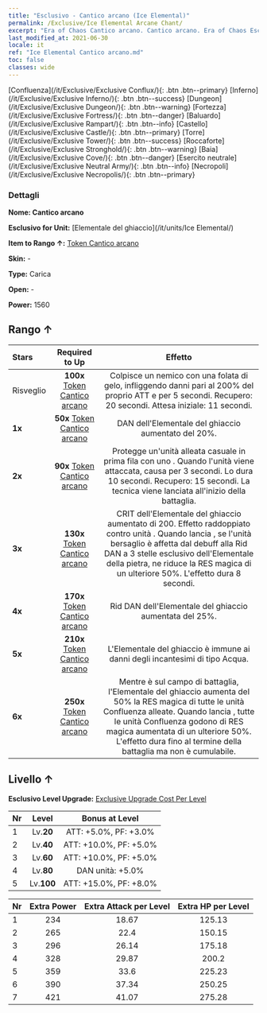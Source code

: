 ```yaml
---
title: "Esclusivo - Cantico arcano (Ice Elemental)"
permalink: /Exclusive/Ice Elemental Arcane Chant/
excerpt: "Era of Chaos Cantico arcano. Cantico arcano. Era of Chaos Esclusivo Cantico arcano. Elementale del ghiaccio Esclusivo."
last_modified_at: 2021-06-30
locale: it
ref: "Ice Elemental Cantico arcano.md"
toc: false
classes: wide
---
```

 [Confluenza](/it/Exclusive/Exclusive Conflux/){: .btn .btn--primary} [Inferno](/it/Exclusive/Exclusive Inferno/){: .btn .btn--success} [Dungeon](/it/Exclusive/Exclusive Dungeon/){: .btn .btn--warning} [Fortezza](/it/Exclusive/Exclusive Fortress/){: .btn .btn--danger} [Baluardo](/it/Exclusive/Exclusive Rampart/){: .btn .btn--info} [Castello](/it/Exclusive/Exclusive Castle/){: .btn .btn--primary} [Torre](/it/Exclusive/Exclusive Tower/){: .btn .btn--success} [Roccaforte](/it/Exclusive/Exclusive Stronghold/){: .btn .btn--warning} [Baia](/it/Exclusive/Exclusive Cove/){: .btn .btn--danger} [Esercito neutrale](/it/Exclusive/Exclusive Neutral Army/){: .btn .btn--info} [Necropoli](/it/Exclusive/Exclusive Necropolis/){: .btn .btn--primary} 

### Dettagli
 **Nome: Cantico arcano** 

 **Esclusivo for Unit:** [Elementale del ghiaccio](/it/units/Ice Elemental/) 

 **Item to Rango ↑:** [Token Cantico arcano](/ItemsIT/con_915/)

 **Skin:** -

 **Type:** Carica

 **Open:** -

 **Power:** 1560

## Rango ↑

  |     Stars    |  Required to Up | Effetto |
  |:-------------|:---------------:|:---------------:|
  |  Risveglio  | **100x** [Token Cantico arcano](/ItemsIT/con_915/) | <Scissione gelante> Colpisce un nemico con una folata di gelo, infliggendo danni pari al 200% del proprio ATT e <congelandolo> per 5 secondi. Recupero: 20 secondi. Attesa iniziale: 11 secondi. |
  | **1x** <i class="fas fa-star"/> | **50x** [Token Cantico arcano](/ItemsIT/con_915/) | DAN dell'Elementale del ghiaccio aumentato del 20%. |
  | **2x** <i class="fas fa-star"/> | **90x** [Token Cantico arcano](/ItemsIT/con_915/) | <Scudo di Ghiaccio> Protegge un'unità alleata casuale in prima fila con uno <scudo>. Quando l'unità viene attaccata, causa <Rallentamento> per 3 secondi. Lo <Scudo di Ghiaccio> dura 10 secondi. Recupero: 15 secondi. La tecnica viene lanciata all'inizio della battaglia. |
  | **3x** <i class="fas fa-star"/> | **130x** [Token Cantico arcano](/ItemsIT/con_915/) | CRIT dell'Elementale del ghiaccio aumentato di 200. Effetto raddoppiato contro unità <congelate>. Quando lancia <Scissione gelante>, se l'unità bersaglio è affetta dal debuff alla Rid DAN a 3 stelle esclusivo dell'Elementale della pietra, ne riduce la RES magica di un ulteriore 50%. L'effetto dura 8 secondi. |
  | **4x** <i class="fas fa-star"/> | **170x** [Token Cantico arcano](/ItemsIT/con_915/) | Rid DAN dell'Elementale del ghiaccio aumentata del 25%. |
  | **5x** <i class="fas fa-star"/> | **210x** [Token Cantico arcano](/ItemsIT/con_915/) | L'Elementale del ghiaccio è immune ai danni degli incantesimi di tipo Acqua. |
  | **6x** <i class="fas fa-star"/> | **250x** [Token Cantico arcano](/ItemsIT/con_915/) | <Riverbero elementale> Mentre è sul campo di battaglia, l'Elementale del ghiaccio aumenta del 50% la RES magica di tutte le unità Confluenza alleate. Quando lancia <Scissione gelante>, tutte le unità Confluenza godono di RES magica aumentata di un ulteriore 50%. L'effetto dura fino al termine della battaglia ma non è cumulabile. |


## Livello ↑
 **Esclusivo Level Upgrade:** [Exclusive Upgrade Cost Per Level](/Exclusive/ExclusiveUpgradeCostPerLevel/)

  |  Nr  |   Level  | Bonus at Level |
  |:-----|:--------:|:--------------:|
  | 1 | Lv.**20** | ATT: +5.0%, PF: +3.0% |
  | 2 | Lv.**40** | ATT: +10.0%, PF: +5.0% |
  | 3 | Lv.**60** | ATT: +10.0%, PF: +5.0% |
  | 4 | Lv.**80** | DAN unità: +5.0% |
  | 5 | Lv.**100** | ATT: +15.0%, PF: +8.0% |


  |  Nr  |  Extra Power | Extra Attack per Level | Extra HP per Level |
  |:-----|:--------:|:--------:|:--------:|
  | 1 | 234 | 18.67 | 125.13 |
  | 2 | 265 | 22.4 | 150.15 |
  | 3 | 296 | 26.14 | 175.18 |
  | 4 | 328 | 29.87 | 200.2 |
  | 5 | 359 | 33.6 | 225.23 |
  | 6 | 390 | 37.34 | 250.25 |
  | 7 | 421 | 41.07 | 275.28 |


